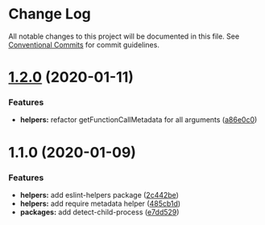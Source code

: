 # Change Log

All notable changes to this project will be documented in this file.
See [Conventional Commits](https://conventionalcommits.org) for commit guidelines.

# [1.2.0](https://github.com/lirantal/eslint-plugin-security/compare/eslint-helpers@1.1.0...eslint-helpers@1.2.0) (2020-01-11)


### Features

* **helpers:** refactor getFunctionCallMetadata for all arguments ([a86e0c0](https://github.com/lirantal/eslint-plugin-security/commit/a86e0c0e42e6958c41d01e1c006308f00aade799))





# 1.1.0 (2020-01-09)


### Features

* **helpers:** add eslint-helpers package ([2c442be](https://github.com/lirantal/eslint-plugin-security/commit/2c442be09145ea8df61372929881c11ba469f6d4))
* **helpers:** add require metadata helper ([485cb1d](https://github.com/lirantal/eslint-plugin-security/commit/485cb1d16d61c69b8c5d68f2daa28c76d6e0e5a0))
* **packages:** add detect-child-process ([e7dd529](https://github.com/lirantal/eslint-plugin-security/commit/e7dd52935ed19c8ba956fabbd03067f9160dafb7))
